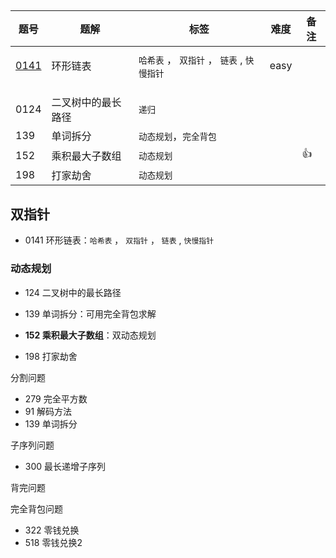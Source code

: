 ##

| 题号                                                        | 题解               | 标签                                        | 难度 | 备注 |
| ----------------------------------------------------------- | ------------------ | ------------------------------------------- | ---- | ---- |
|                                                             |                    |                                             |      |      |
| [0141](https://leetcode-cn.com/problems/linked-list-cycle/) | 环形链表           | `哈希表` ， `双指针` ， `链表` , `快慢指针` | easy |      |
|                                                             |                    |                                             |      |      |
|                                                             |                    |                                             |      |      |
|                                                             |                    |                                             |      |      |
| 0124                                                        | 二叉树中的最长路径 | `递归`                                      |      |      |
| 139                                                         | 单词拆分           | `动态规划`，`完全背包`                      |      |      |
| 152                                                         | 乘积最大子数组     | `动态规划`                                  |      | :+1: |
| 198                                                         | 打家劫舍           | `动态规划`                                  |      |      |

## 双指针

- 0141 环形链表：`哈希表` ， `双指针` ， `链表` , `快慢指针`

### 动态规划

- 124 二叉树中的最长路径

- 139 单词拆分：可用完全背包求解
- **152 乘积最大子数组**：双动态规划
- 198 打家劫舍

分割问题

- 279 完全平方数
- 91 解码方法
- 139 单词拆分

子序列问题

- 300 最长递增子序列

背完问题

完全背包问题

- 322 零钱兑换
- 518 零钱兑换2

